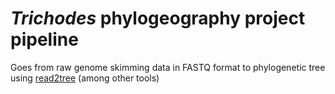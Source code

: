 # *Trichodes* phylogeography project pipeline

Goes from raw genome skimming data in FASTQ format to phylogenetic tree using
[read2tree](https://github.com/DessimozLab/read2tree) (among other tools)
